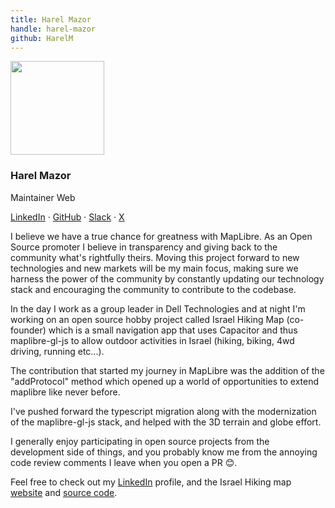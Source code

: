 ```yaml
---
title: Harel Mazor
handle: harel-mazor
github: HarelM
---
```


<div class="text-center mb-5">
    <img
        src="https://avatars.githubusercontent.com/u/3269297?v=4"
        width="150"
        class="rounded-circle mt-3"
    />
    <h3 class="m-3">Harel Mazor</h3>
    <p>Maintainer Web</p>
    <p><a href="https://www.linkedin.com/in/harel-mazor-1298b139/">LinkedIn</a> · <a href="https://github.com/HarelM">GitHub</a> · <a href="https://osmus.slack.com/team/ULPGVUPL1">Slack</a> · <a href="https://twitter.com/Harel_M">X</a></p>
</div>

I believe we have a true chance for greatness with MapLibre.
As an Open Source promoter I believe in transparency and giving back
to the community what's rightfully theirs. Moving this project forward to
new technologies and new markets will be my main focus, making sure we
harness the power of the community by constantly updating our technology
stack and encouraging the community to contribute to the codebase.

In the day I work as a group leader in Dell Technologies and at night I'm
working on an open source hobby project called Israel Hiking Map
(co-founder) which is a small navigation app that uses Capacitor and thus
maplibre-gl-js to allow outdoor activities in Israel (hiking, biking, 4wd
driving, running etc...).

The contribution that started my journey in MapLibre was the addition of the
"addProtocol" method which opened up a world of opportunities to extend
maplibre like never before.

I've pushed forward the typescript migration along with the modernization of
the maplibre-gl-js stack, and helped with the 3D terrain and globe effort.

I generally enjoy participating in open source projects from the development
side of things, and you probably know me from the annoying code review
comments I leave when you open a PR 😊.

Feel free to check out my
<a href="https://www.linkedin.com/in/harel-mazor-1298b139/">LinkedIn</a>
profile, and the Israel Hiking map
<a href="https://israelhiking.osm.org.il/">website</a> and
<a href="https://github.com/IsraelHikingMap/Site">source code</a>.
